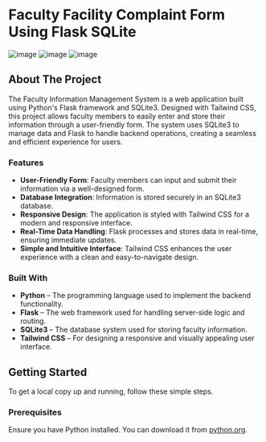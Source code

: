 # Faculty Facility Complaint Form Using Flask SQLite

![image](https://github.com/user-attachments/assets/e56b30de-1a8f-493e-abaf-d22d2f961495)
![image](https://github.com/user-attachments/assets/b1416550-7b02-44f5-8318-6db7bf952577)
![image](https://github.com/user-attachments/assets/36a9c6a5-825f-47ec-8b2f-19d21d76980e)

## About The Project

The Faculty Information Management System is a web application built using Python's Flask framework and SQLite3. Designed with Tailwind CSS, this project allows faculty members to easily enter and store their information through a user-friendly form. The system uses SQLite3 to manage data and Flask to handle backend operations, creating a seamless and efficient experience for users.

### Features

- **User-Friendly Form**: Faculty members can input and submit their information via a well-designed form.
- **Database Integration**: Information is stored securely in an SQLite3 database.
- **Responsive Design**: The application is styled with Tailwind CSS for a modern and responsive interface.
- **Real-Time Data Handling**: Flask processes and stores data in real-time, ensuring immediate updates.
- **Simple and Intuitive Interface**: Tailwind CSS enhances the user experience with a clean and easy-to-navigate design.

### Built With

* **Python** – The programming language used to implement the backend functionality.
* **Flask** – The web framework used for handling server-side logic and routing.
* **SQLite3** – The database system used for storing faculty information.
* **Tailwind CSS** – For designing a responsive and visually appealing user interface.

## Getting Started

To get a local copy up and running, follow these simple steps.

### Prerequisites

Ensure you have Python installed. You can download it from [python.org](https://www.python.org/downloads/).
